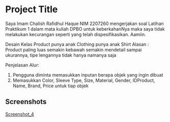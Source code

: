 
# Project Title

Saya Imam Chalish Rafidhul Haque NIM 2207260 mengerjakan soal Latihan Praktikum 1 dalam mata kuliah DPBO untuk keberkahanNya maka saya tidak melakukan kecurangan seperti yang telah dispesifikasikan. Aamiin.

Desain Kelas Product punya anak Clothing punya anak Shirt
Alasan : Product paling luas semakin kebawah semakin mendetail sampai ukurannya, tipe lengannya tidak hanya namanya saja

Penjelasan Alur:
1. Pengguna diminta memasukkan inputan berapa objek yang ingin dibuat
2. Memasukkan Color, Sleeve Type, Size, Material, Gender, IDProduct, Name, Brand, Price untuk tiap objek


## Screenshots
[Screenshot_4](https://github.com/arulzkash/LP2DPBO2024C1/assets/73780374/b66bbcfb-ab76-4c61-8112-ccb779cc32d3)


